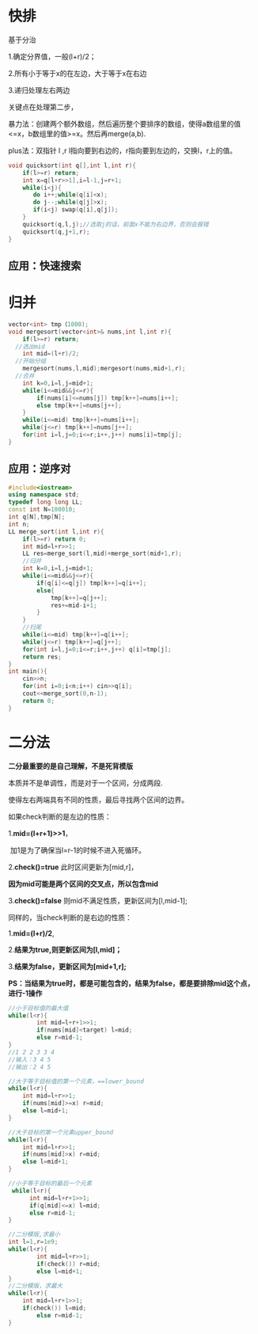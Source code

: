 # 快排

基于分治

1.确定分界值，一般(l+r)/2；

2.所有小于等于x的在左边，大于等于x在右边

3.递归处理左右两边

关键点在处理第二步，

暴力法：创建两个额外数组，然后遍历整个要排序的数组，使得a数组里的值<=x，b数组里的值>=x。然后再merge(a,b).

plus法：双指针 l ,r l指向要到右边的，r指向要到左边的，交换l，r上的值。

```c++
void quicksort(int q[],int l,int r){
    if(l>=r) return;
    int x=q[l+r>>1],i=l-1,j=r+1;
    while(i<j){
       do i++;while(q[i]<x);
       do j--;while(q[j]>x);
       if(i<j) swap(q[i],q[j]);
    }
    quicksort(q,l,j);//选取j的话，前面x不能为右边界，否则会报错
    quicksort(q,j+1,r);
}
```

## 应用：快速搜索

# 归并

```c++
vector<int> tmp（1000);
void mergesort(vector<int>& nums,int l,int r){
	if(l>=r) return;
  //选出mid
	int mid=(l+r)/2;
  //开始分组
	mergesort(nums,l,mid);mergesort(nums,mid+1,r);
  //合并
	int k=0,i=l,j=mid+1;
	while(i<=mid&&j<=r){
		if(nums[i]<=nums[j]) tmp[k++]=nums[i++];
		else tmp[k++]=nums[j++];
	}
	while(i<=mid) tmp[k++]=nums[i++];
	while(j<=r) tmp[k++]=nums[j++];
	for(int i=l,j=0;i<=r;i++,j++) nums[i]=tmp[j];
}
```

## 应用：逆序对

```c++
#include<iostream>
using namespace std;
typedef long long LL;
const int N=100010;
int q[N],tmp[N];
int n;
LL merge_sort(int l,int r){
    if(l>=r) return 0;
    int mid=l+r>>1;
    LL res=merge_sort(l,mid)+merge_sort(mid+1,r);
    //归并
    int k=0,i=l,j=mid+1;
    while(i<=mid&&j<=r){
        if(q[i]<=q[j]) tmp[k++]=q[i++];
        else{
            tmp[k++]=q[j++];
            res+=mid-i+1;
        }
    }
    //扫尾
    while(i<=mid) tmp[k++]=q[i++];
    while(j<=r) tmp[k++]=q[j++];
    for(int i=l,j=0;i<=r;i++,j++) q[i]=tmp[j];
    return res;
}
int main(){
    cin>>n;
    for(int i=0;i<n;i++) cin>>q[i];
    cout<<merge_sort(0,n-1);
    return 0;
}
```



# 二分法

**二分最重要的是自己理解，不是死背模版**

本质并不是单调性，而是对于一个区间，分成两段.

使得左右两端具有不同的性质，最后寻找两个区间的边界。

如果check判断的是左边的性质：

1.**mid=(l+r+1)>>1**，

​	加1是为了确保当l=r-1的时候不进入死循环。

2.**check()=true** 	此时区间更新为[mid,r]，

**因为mid可能是两个区间的交叉点，所以包含mid**

3.**check()=false** 	则mid不满足性质，更新区间为[l,mid-1];



同样的，当check判断的是右边的性质：

1.**mid=(l+r)/2**,

2.**结果为true,则更新区间为[l,mid]；**

3.**结果为false，更新区间为[mid+1,r];**

**PS：当结果为true时，都是可能包含的，结果为false，都是要排除mid这个点，进行-1操作**

```c++
//小于目标值的最大值
while(l<r){
		int mid=l+r+1>>1;
		if(nums[mid]<target) l=mid;
		else r=mid-1;
}
//1 2 2 3 3 4
//输入：3 4 5
//输出：2 4 5

//大于等于目标值的第一个元素，==lower_bound
while(l<r){
  	int mid=l+r>>1;
  	if(nums[mid]>=x) r=mid;
  	else l=mid+1;
}

//大于目标的第一个元素upper_bound
while(l<r){
  	int mid=l+r>>1;
  	if(nums[mid]>x) r=mid;
    else l=mid+1;
}

//小于等于目标的最后一个元素
 while(l<r){
      int mid=l+r+1>>1;
      if(q[mid]<=x) l=mid;
      else r=mid-1;
}
```

```c++
//二分模版,求最小
int l=1,r=1e9;
while(l<r){
		int mid=l+r>>1;
		if(check()) r=mid;
		else l=mid+1;
}
//二分模版，求最大
while(l<r){
  	int mid=l+r+1>>1;
    if(check()) l=mid;
 		else r=mid-1;
}
```

